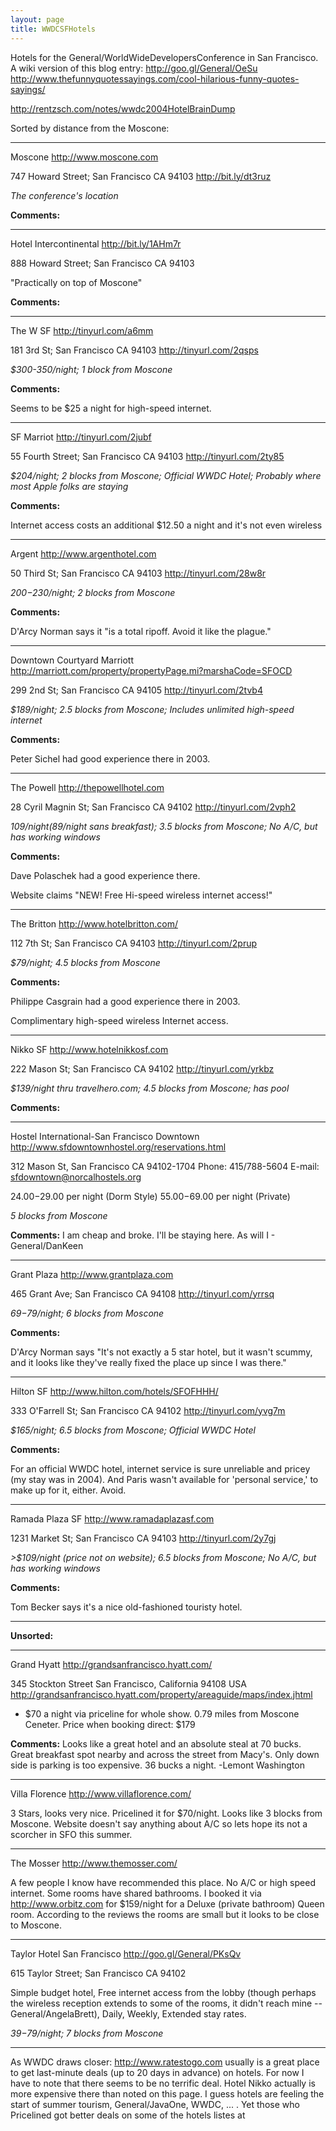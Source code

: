 ```yaml
---
layout: page
title: WWDCSFHotels
---
```


Hotels for the General/WorldWideDevelopersConference in San Francisco. A wiki version of this blog entry: http://goo.gl/General/OeSu http://www.thefunnyquotessayings.com/cool-hilarious-funny-quotes-sayings/

http://rentzsch.com/notes/wwdc2004HotelBrainDump

Sorted by distance from the Moscone:

----

Moscone
http://www.moscone.com

747 Howard Street; San Francisco CA 94103
http://bit.ly/dt3ruz

*The conference's location*

**Comments:**

----

Hotel Intercontinental
http://bit.ly/1AHm7r

888 Howard Street; San Francisco CA 94103

"Practically on top of Moscone"

**Comments:**

----

The W SF
http://tinyurl.com/a6mm

181 3rd St; San Francisco CA 94103
http://tinyurl.com/2qsps

*$300-350/night; 1 block from Moscone*

**Comments:**

Seems to be $25 a night for high-speed internet.

----

SF Marriot
http://tinyurl.com/2jubf

55 Fourth Street; San Francisco CA 94103
http://tinyurl.com/2ty85

*$204/night; 2 blocks from Moscone; Official WWDC Hotel; Probably where most Apple folks are staying*

**Comments:**

Internet access costs an additional $12.50 a night and it's not even wireless

----

Argent
http://www.argenthotel.com

50 Third St; San Francisco CA 94103
http://tinyurl.com/28w8r

*$200-$230/night; 2 blocks from Moscone*

**Comments:**

D'Arcy Norman says it "is a total ripoff. Avoid it like the plague."

----

Downtown Courtyard Marriott
http://marriott.com/property/propertyPage.mi?marshaCode=SFOCD

299 2nd St; San Francisco CA 94105
http://tinyurl.com/2tvb4

*$189/night; 2.5 blocks from Moscone; Includes unlimited high-speed internet*

**Comments:**

Peter Sichel had good experience there in 2003.

----

The Powell
http://thepowellhotel.com

28 Cyril Magnin St; San Francisco CA 94102
http://tinyurl.com/2vph2

*$109/night ($89/night sans breakfast); 3.5 blocks from Moscone; No A/C, but has working windows*

**Comments:**

Dave Polaschek had a good experience there.

Website claims "NEW! Free Hi-speed wireless internet access!"

----

The Britton
http://www.hotelbritton.com/

112 7th St; San Francisco CA 94103
http://tinyurl.com/2prup

*$79/night; 4.5 blocks from Moscone*

**Comments:**

Philippe Casgrain had a good experience there in 2003.

Complimentary high-speed wireless Internet access.

----

Nikko SF
http://www.hotelnikkosf.com

222 Mason St; San Francisco CA 94102
http://tinyurl.com/yrkbz

*$139/night thru travelhero.com; 4.5 blocks from Moscone; has pool*

**Comments:**

----

Hostel International-San Francisco Downtown
http://www.sfdowntownhostel.org/reservations.html

312 Mason St, San Francisco CA 94102-1704
Phone: 415/788-5604
E-mail: sfdowntown@norcalhostels.org

$24.00-$29.00 per night (Dorm Style)
$55.00-$69.00 per night (Private)

*5 blocks from Moscone*

**Comments:**
I am cheap and broke.  I'll be staying here.
As will I - General/DanKeen

----

Grant Plaza
http://www.grantplaza.com

465 Grant Ave; San Francisco CA 94108
http://tinyurl.com/yrrsq

*$69-$79/night; 6 blocks from Moscone*

**Comments:**

D'Arcy Norman says "It's not exactly a 5 star hotel, but it wasn't scummy, and it looks 
like they've really fixed the place up since I was there."

----

Hilton SF
http://www.hilton.com/hotels/SFOFHHH/

333 O'Farrell St; San Francisco CA 94102
http://tinyurl.com/yvg7m

*$165/night; 6.5 blocks from Moscone; Official WWDC Hotel*

**Comments:**

For an official WWDC hotel, internet service is sure unreliable and pricey (my stay was in 2004). And Paris wasn't available for 'personal service,' to make up for it, either. Avoid.

----

Ramada Plaza SF
http://www.ramadaplazasf.com

1231 Market St; San Francisco CA 94103
http://tinyurl.com/2y7gj

*>$109/night (price not on website); 6.5 blocks from Moscone; No A/C, but has working windows*

**Comments:**

Tom Becker says it's a nice old-fashioned touristy hotel.


----

**Unsorted:**

----

Grand Hyatt
http://grandsanfrancisco.hyatt.com/

345 Stockton Street San Francisco, California 94108 USA
http://grandsanfrancisco.hyatt.com/property/areaguide/maps/index.jhtml

* $70 a night via priceline for whole show. 0.79 miles from Moscone Ceneter. Price when booking direct: $179

**Comments:**
Looks like a great hotel and  an absolute steal at 70 bucks. Great breakfast spot nearby and across the street from Macy's.
Only down side is parking is too expensive. 36 bucks a night. -Lemont Washington

----

Villa Florence
http://www.villaflorence.com/

3 Stars, looks very nice. Pricelined it for $70/night. Looks like 3 blocks from Moscone. Website doesn't say anything about A/C so lets hope its not a scorcher in SFO this summer.

----

The Mosser
http://www.themosser.com/

A few people I know have recommended this place. No A/C or high speed internet. Some rooms have shared bathrooms. I booked it via http://www.orbitz.com for $159/night for a Deluxe (private bathroom) Queen room. According to the reviews the rooms are small but it looks to be close to Moscone.

----

Taylor Hotel San Francisco
http://goo.gl/General/PKsQv

615 Taylor Street; San Francisco CA 94102

Simple budget hotel, Free internet access from the lobby (though perhaps the wireless reception extends to some of the rooms, it didn't reach mine -- General/AngelaBrett), Daily, Weekly, Extended stay rates.

*$39-$79/night; 7 blocks from Moscone*


----

As WWDC draws closer: http://www.ratestogo.com usually is a great place to get last-minute deals (up to 20 days in advance) on hotels. For now I have to note that there seems to be no terrific deal. Hotel Nikko actually is more expensive there than noted on this page. I guess hotels are feeling the start of summer tourism, General/JavaOne, WWDC, ... . Yet those who Pricelined got better deals on some of the hotels listes at
